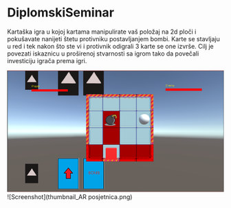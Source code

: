 # DiplomskiSeminar
Kartaška igra u kojoj kartama manipulirate vaš položaj na 2d ploči i pokušavate nanijeti štetu protivniku postavljanjem bombi. Karte se stavljaju u red i tek nakon što ste vi i protivnik odigrali 3 karte se one izvrše.
Cilj je povezati iskaznicu u proširenoj stvarnosti sa igrom tako da povečali investiciju igrača prema igri.

![Screenshot](PozicijaNakonShoot.PNG)
![Screenshot](thumbnail_AR posjetnica.png)
